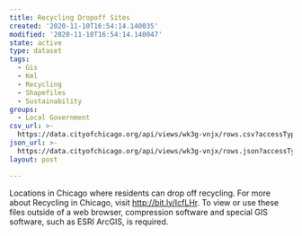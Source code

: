 ```yaml
---
title: Recycling Dropoff Sites
created: '2020-11-10T16:54:14.140035'
modified: '2020-11-10T16:54:14.140047'
state: active
type: dataset
tags:
  - Gis
  - Kml
  - Recycling
  - Shapefiles
  - Sustainability
groups:
  - Local Government
csv_url: >-
  https://data.cityofchicago.org/api/views/wk3g-vnjx/rows.csv?accessType=DOWNLOAD
json_url: >-
  https://data.cityofchicago.org/api/views/wk3g-vnjx/rows.json?accessType=DOWNLOAD
layout: post

---
```

Locations in Chicago where residents can drop off recycling. For more about Recycling in Chicago, visit http://bit.ly/IcfLHr. To view or use these files outside of a web browser, compression software and special GIS software, such as ESRI ArcGIS, is required.
